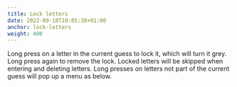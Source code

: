 ```yaml
---
title: Lock letters
date: 2022-09-18T10:05:38+01:00
anchor: lock-letters
weight: 400
---
```


Long press on a letter in the current guess to lock it, which will
turn it grey. Long press again to remove the lock. Locked letters will
be skipped when entering and deleting letters. Long presses on letters
not part of the current guess will pop up a menu as below.
